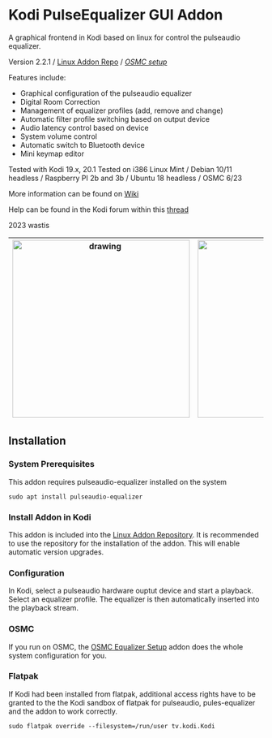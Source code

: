 # Kodi PulseEqualizer GUI Addon

A graphical frontend in Kodi based on linux for control the pulseaudio equalizer. 

Version 2.2.1 / 
[Linux Addon Repo](https://github.com/wastis/LinuxAddonRepo) / 
[*OSMC setup*](https://github.com/wastis/OSMCEqualizerSetup)

Features include:

*	Graphical configuration of the pulseaudio equalizer
*	Digital Room Correction
*	Management of equalizer profiles (add, remove and change)
*	Automatic filter profile switching based on output device
*	Audio latency control based on device
*	System volume control 
*	Automatic switch to Bluetooth device
*	Mini keymap editor

Tested with Kodi 19.x, 20.1
Tested on i386 Linux Mint / Debian 10/11 headless / Raspberry PI 2b and 3b / Ubuntu 18 headless / OSMC 6/23

More information can be found on [Wiki](https://github.com/wastis/PulseEqualizerGui/wiki)

Help can be found in the Kodi forum within this [thread](https://forum.kodi.tv/showthread.php?tid=360514&pid=3094412#pid3094412)

2023 wastis

| <img src="resources/images/Equalizer.png" alt="drawing" width="350"/> | <img src="resources/images/Room Correction.png" alt="drawing" width="350"/> |
|:--------------:|:-----------:|

## Installation

### System Prerequisites
This addon requires pulseaudio-equalizer installed on the system

	sudo apt install pulseaudio-equalizer	

### Install Addon in Kodi
This addon is included into the [Linux Addon Repository](https://github.com/wastis/LinuxAddonRepo). It is recommended to use the repository for the installation of the addon. This will enable automatic version upgrades.

### Configuration

In Kodi, select a pulseaudio hardware ouptut device and start a playback. Select an equalizer profile. The equalizer is then automatically inserted into the playback stream. 

### OSMC
If you run on OSMC, the [OSMC Equalizer Setup](https://github.com/wastis/OSMCEqualizerSetup) addon does the whole system configuration for you. 

### Flatpak
If Kodi had been installed from flatpak, additional access rights have to be granted to the the Kodi sandbox of flatpak for pulseaudio, pules-equalizer and the addon to work correctly.

	sudo flatpak override --filesystem=/run/user tv.kodi.Kodi 